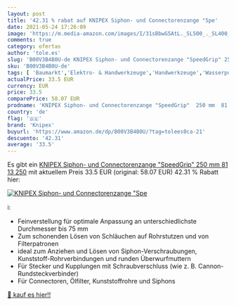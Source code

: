 ```yaml
---
layout: post
title: '42.31 % rabat auf KNIPEX Siphon- und Connectorenzange "Spe'
date: 2021-05-24 17:26:09
image: 'https://m.media-amazon.com/images/I/31sBbwG5AtL._SL500_._SL400_.jpg'
comments: true
category: ofertas
author: 'tole.es'
slug: 'B00V3B4B0U-de KNIPEX Siphon- und Connectorenzange "SpeedGrip" 250 mm 81...'
sku: 'B00V3B4B0U-de'
tags: [ 'Baumarkt','Elektro- & Handwerkzeuge','Handwerkzeuge','Wasserpumpenzangen','Zangen & Kneifzangen','knipex', ]
actualPrice: 33.5 EUR
currency: EUR
price: 33.5
comparePrice: 58.07 EUR
prodname: 'KNIPEX Siphon- und Connectorenzange "SpeedGrip"  250 mm  81 13 250'
country: 'de'
flag: '🇩🇪'
brand: 'Knipex'
buyurl: 'https://www.amazon.de/dp/B00V3B4B0U/?tag=tolees0ca-21'
descuento: '42.31'
average: '33.5'
---
```


Es gibt ein [KNIPEX Siphon- und Connectorenzange "SpeedGrip"  250 mm  81 13 250](https://www.amazon.de/dp/B00V3B4B0U/?tag=tolees0ca-21) mit aktuellem Preis 33.5 EUR (original: 58.07 EUR) 42.31 % Rabatt hier:

[![KNIPEX Siphon- und Connectorenzange "Spe](https://m.media-amazon.com/images/I/31sBbwG5AtL._SL500_._SL400_.jpg)](https://www.amazon.de/dp/B00V3B4B0U/?tag=tolees0ca-21)

ℹ️:

- Feinverstellung für optimale Anpassung an unterschiedlichste Durchmesser bis 75 mm
- Zum schonenden Lösen von Schläuchen auf Rohrstutzen und von Filterpatronen
- ideal zum Anziehen und Lösen von Siphon-Verschraubungen, Kunststoff-Rohrverbindungen und runden Überwurfmuttern
- Für Stecker und Kupplungen mit Schraubverschluss (wie z. B. Cannon-Rundsteckverbinder)
- Für Connectoren, Ölfilter, Kunststoffrohre und Siphons

[🛒 kauf es hier!!](https://www.amazon.de/dp/B00V3B4B0U/?tag=tolees0ca-21)
